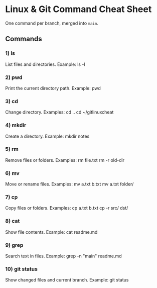 # Linux & Git Command Cheat Sheet

One command per branch, merged into `main`.

## Commands

### 1) ls
List files and directories.
Example: ls -l

### 2) pwd
Print the current directory path.
Example: pwd

### 3) cd
Change directory.
Examples: cd ..   cd ~/gitlinuxcheat

### 4) mkdir
Create a directory.
Example: mkdir notes

### 5) rm
Remove files or folders.
Examples: rm file.txt   rm -r old-dir

### 6) mv
Move or rename files.
Examples: mv a.txt b.txt   mv a.txt folder/

### 7) cp
Copy files or folders.
Examples: cp a.txt b.txt   cp -r src/ dst/

### 8) cat
Show file contents.
Example: cat readme.md

### 9) grep
Search text in files.
Example: grep -n "main" readme.md
 
### 10) git status
Show changed files and current branch.
Example: git status

